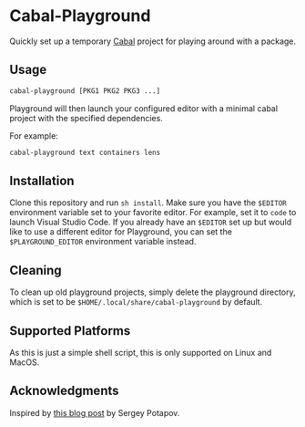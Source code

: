 # Cabal-Playground

Quickly set up a temporary [Cabal](https://cabal.readthedocs.io/) project for playing around with a package.

## Usage

```sh
cabal-playground [PKG1 PKG2 PKG3 ...]
```

Playground will then launch your configured editor with a minimal cabal project with the specified dependencies.

For example:

```sh
cabal-playground text containers lens
```

## Installation

Clone this repository and run `sh install`. Make sure you have the `$EDITOR` environment variable set to your favorite editor. For example, set it to `code` to launch Visual Studio Code. If you already have an `$EDITOR` set up but would like to use a different editor for Playground, you can set the `$PLAYGROUND_EDITOR` environment variable instead.

## Cleaning

To clean up old playground projects, simply delete the playground directory, which is set to be `$HOME/.local/share/cabal-playground` by default.

## Supported Platforms

As this is just a simple shell script, this is only supported on Linux and MacOS.

## Acknowledgments

Inspired by [this blog post](https://www.greyblake.com/blog/rust-playground-at-your-fingertips/) by Sergey Potapov.
